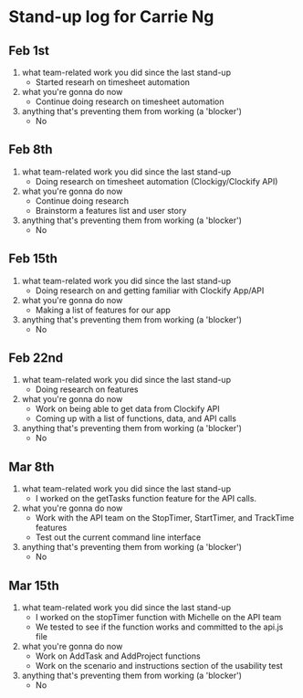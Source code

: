 # Stand-up log for Carrie Ng

## Feb 1st
1. what team-related work you did since the last stand-up
    - Started researh on timesheet automation
2. what you're gonna do now
    - Continue doing research on timesheet automation
3. anything that's preventing them from working (a 'blocker')
    - No

## Feb 8th
1. what team-related work you did since the last stand-up
    - Doing research on timesheet automation (Clockigy/Clockify API)
2. what you're gonna do now
    - Continue doing research
    - Brainstorm a features list and user story
3. anything that's preventing them from working (a 'blocker')
    - No

## Feb 15th
1. what team-related work you did since the last stand-up
    - Doing research on and getting familiar with Clockify App/API
2. what you're gonna do now
    - Making a list of features for our app
3. anything that's preventing them from working (a 'blocker')
    - No

## Feb 22nd
1. what team-related work you did since the last stand-up
    - Doing research on features
2. what you're gonna do now
    - Work on being able to get data from Clockify API
    - Coming up with a list of functions, data, and API calls
3. anything that's preventing them from working (a 'blocker')
    - No

## Mar 8th
1. what team-related work you did since the last stand-up
    - I worked on the getTasks function feature for the API calls. 
2. what you're gonna do now
    - Work with the API team on the StopTimer, StartTimer, and TrackTime features
    - Test out the current command line interface
3. anything that's preventing them from working (a 'blocker')
    - No

## Mar 15th
1. what team-related work you did since the last stand-up
    - I worked on the stopTimer function with Michelle on the API team 
    - We tested to see if the function works and committed to the api.js file 
2. what you're gonna do now
    - Work on AddTask and AddProject functions
    - Work on the scenario and instructions section of the usability test
3. anything that's preventing them from working (a 'blocker')
    - No
